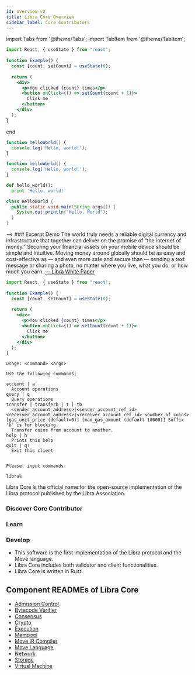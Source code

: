 ```yaml
---
id: overview-v2
title: Libra Core Overview
sidebar_label: Core Contributors
---
```


import Tabs from '@theme/Tabs';
import TabItem from '@theme/TabItem';

```jsx
import React, { useState } from "react";
   
function Example() {
  const [count, setCount] = useState(0);
   
  return (
    <div>
      <p>You clicked {count} times</p>
      <button onClick={() => setCount(count + 1)}>
        Click me
      </button>
    </div>
  );
}
```

end

<div className="snippet-container">
  <Tabs
    defaultValue="js"
    values={[
      { label: 'curl', value: 'js', },
    ]
  }>
  <TabItem value="js">

  ```js
  function helloWorld() {
    console.log('Hello, world!');
  }
  ```

  </TabItem>
</Tabs>
</div>


<div className="snippet-container">
  <Tabs
    defaultValue="js"
    values={[
      { label: 'curl', value: 'js', },
      { label: 'Ruby', value: 'py', },
      { label: 'Python', value: 'java', },
    ]
  }>
  <TabItem value="js">

  ```js
  function helloWorld() {
    console.log('Hello, world!');
  }
  ```

  </TabItem>
  <TabItem value="py">

  ```py
  def hello_world():
    print 'Hello, world!'
  ```

  </TabItem>
  <TabItem value="java">

  ```java
  class HelloWorld {
    public static void main(String args[]) {
      System.out.println("Hello, World");
    }
  }
  ```

  </TabItem>
  </Tabs>
</div>
 -->
### Excerpt Demo 

<Excerpt image="img/white-paper-excerpt.svg">
  The world truly needs a reliable digital currency and infrastructure that together can deliver on the promise of “the internet of money.” Securing your financial assets on your mobile device should be simple and intuitive. Moving money around globally should be as easy and cost-effective as — and even more safe and secure than — sending a text message or sharing a photo, no matter where you live, what you do, or how much you earn.  
  <a href='#'>— Libra White Paper</a>
</Excerpt>

```jsx
import React, { useState } from "react";
   
function Example() {
  const [count, setCount] = useState(0);
   
  return (
    <div>
      <p>You clicked {count} times</p>
      <button onClick={() => setCount(count + 1)}>
        Click me
      </button>
    </div>
  );
}
```

```
usage: <command> <args>

Use the following commands:

account | a
  Account operations
query | q
  Query operations
transfer | transferb | t | tb
  <sender_account_address>|<sender_account_ref_id> <receiver_account_address>|<receiver_account_ref_id> <number_of_coins> [gas_unit_price (default=0)] [max_gas_amount (default 10000)] Suffix 'b' is for blocking.
  Transfer coins from account to another.
help | h
  Prints this help
quit | q!
  Exit this client


Please, input commands:

libra%
```

Libra Core is the official name for the open-source implementation of the Libra protocol published by the Libra Association.

### Discover Core Contributor

<CardsWrapper>
  <ColorCard 
    color="purpleDark"
    icon="img/transaction.svg"
    iconDark="img/transaction-dark.svg"
    to="#"
    title="Send a test transaction"
  />
  <ColorCard 
    color="purpleLight"
    icon="img/four-squares-temp.png"
    to="#"
    title="Run a client"
  />
  <ColorCard 
    color="aqua"
    icon="img/four-squares-temp.png"
    to="#"
    title="Query the Libra blockchain"
  />
</CardsWrapper>

### Learn

<CardsWrapper>
  <OverlayCard 
    description="I want to understand nodes"
    icon="img/node-operators.svg" 
    iconDark="img/node-operators-dark.svg" 
    title="Nodes" 
    to="#"
  />
  <OverlayCard 
    description="How do transactions work?"
    icon="img/four-squares-temp.png" 
    title="Transactions" 
    to="#"
  />
  <OverlayCard 
    description="What does a Libra account look like?"
    icon="img/wallet-app.svg" 
    iconDark="img/wallet-app-dark.svg" 
    title="Accounts" 
    to="#"
  />
</CardsWrapper>

### Develop

<CardsWrapper>
  <SimpleCard
    icon="img/four-squares-temp.png"
    title="Read me the core specifications"
    to="#"
  />
  <SimpleCard
    icon="img/four-squares-temp.png"
    title="Using the client SDK"
    to="#"
  />
  <SimpleCard
    icon="img/core-contributors.svg"
    iconDark="img/core-contributors-dark.svg"
    title="Show me the developer APIs"
    to="#"
  />
</CardsWrapper>


* This software is the first implementation of the Libra protocol and the Move language.
* Libra Core includes both validator and client functionalities.
* Libra Core is written in Rust.

## Component READMEs of Libra Core

* [Admission Control](crates/admission-control.md)
* [Bytecode Verifier](crates/bytecode-verifier.md)
* [Consensus](crates/consensus.md)
* [Crypto](crates/crypto.md)
* [Execution](crates/execution.md)
* [Mempool](crates/mempool.md)
* [Move IR Compiler](crates/ir-to-bytecode.md)
* [Move Language](crates/move-language.md)
* [Network](crates/network.md)
* [Storage](crates/storage.md)
* [Virtual Machine](crates/vm.md)
